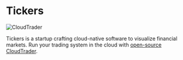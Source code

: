 # Tickers

![CloudTrader](https://www.cloudtrader.com/img/social/github/header.png)

Tickers is a startup crafting cloud-native software to visualize financial markets. Run your trading system in the cloud with [open-source CloudTrader](https://github.com/cloudtrading/cloudtrader).

